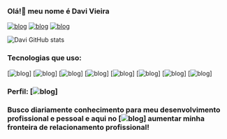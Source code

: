 ### Olá!👋 meu nome é Davi Vieira

[![blog](https://img.shields.io/badge/Discord-7289DA?style=for-the-badge&logo=discord&logoColor=white)](https://discort.com/davirginia#4368)
[![blog](https://img.shields.io/badge/LinkedIn-0077B5?style=for-the-badge&logo=linkedin&logoColor=white)](https://linkedin.com/davisilva)
[![blog](https://img.shields.io/badge/Instagram-E4405F?style=for-the-badge&logo=instagram&logoColor=white)](https://instagram.com/davirginia)

![Davi GitHub stats](https://github-readme-stats.vercel.app/api?username=didivds&show_icons=true&theme=radical)


### Tecnologias que uso:

[![blog](https://img.shields.io/badge/Python-3776AB?style=for-the-badge&logo=python&logoColor=white)]
[![blog](https://img.shields.io/badge/JavaScript-323330?style=for-the-badge&logo=javascript&logoColor=F7DF1E)]
[![blog](https://img.shields.io/badge/Java-ED8B00?style=for-the-badge&logo=java&logoColor=white)]
[![blog](https://img.shields.io/badge/mocha.js-323330?style=for-the-badge&logo=mocha&logoColor=Brown)]
[![blog](https://img.shields.io/badge/chai.js-323330?style=for-the-badge&logo=chai&logoColor=red)]
[![blog](https://img.shields.io/badge/Spotify-1ED760?&style=for-the-badge&logo=spotify&logoColor=white)]
[![blog](https://img.shields.io/badge/Visual_Studio-5C2D91?style=for-the-badge&logo=visual%20studio&logoColor=white)]
[![blog](https://img.shields.io/badge/GIT-E44C30?style=for-the-badge&logo=git&logoColor=white)]

### Perfil: [![blog](https://img.shields.io/badge/Made%20with-Markdown-1f425f.svg)]

### Busco diariamente conhecimento para meu desenvolvimento profissional e pessoal e aqui no [![blog](https://img.shields.io/badge/GitHub-100000?style=for-the-badge&logo=github&logoColor=white)] aumentar minha fronteira de relacionamento profissional! 








